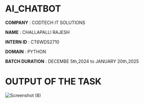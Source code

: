 # AI_CHATBOT

**COMPANY** : CODTECH IT SOLUTIONS

**NAME** : CHALLAPALLI RAJESH

**INTERN ID** : CT6WDS2710

**DOMAIN** : PYTHON

**BATCH DURATION** : DECEMBE 5th,2024 to JANUARY 20th,2025

# OUTPUT OF THE TASK

![Screenshot (8)](https://github.com/user-attachments/assets/22864b10-4ede-41ce-9a60-d8961db6ede0)
